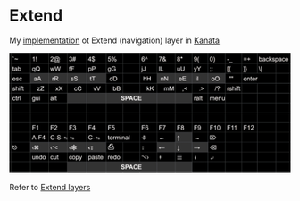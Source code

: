 # Extend

My [implementation](kanata.kbd#L30-36) ot Extend (navigation) layer in [Kanata](https://github.com/jtroo/kanata)

![](Extend.jpg)

Refer to [Extend layers](https://colemakmods.github.io/ergonomic-mods/extend.html)
